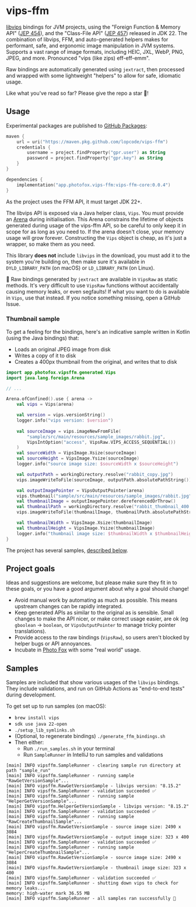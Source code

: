 # vips-ffm

[libvips](https://github.com/libvips/libvips) bindings for JVM projects, using the "Foreign Function & Memory API"
([JEP 454](https://openjdk.org/jeps/454)), and the "Class-File API" ([JEP 457](https://openjdk.org/jeps/457)) released in JDK 22. The combination
of libvips, FFM, and auto-generated helpers makes for performant, safe, and ergonomic image manipulation in JVM systems.
Supports a vast range of image formats, including HEIC, JXL, WebP, PNG, JPEG, and more. Pronounced "vips (like zips)
eff-eff-emm".

Raw bindings are automatically generated using `jextract`, then processed and wrapped with some lightweight "helpers" to
allow for safe, idiomatic usage.

Like what you've read so far? Please give the repo a star 🌟️!

## Usage

Experimental packages are published to [GitHub Packages](https://docs.github.com/en/packages/working-with-a-github-packages-registry/working-with-the-gradle-registry#using-a-published-package):

```kotlin
maven {
    url = uri("https://maven.pkg.github.com/lopcode/vips-ffm")
    credentials {
        username = project.findProperty("gpr.user") as String
        password = project.findProperty("gpr.key") as String
    }
}

dependencies {
    implementation("app.photofox.vips-ffm:vips-ffm-core:0.0.4")
}
```

As the project uses the FFM API, it must target JDK 22+.

The libvips API is exposed via a Java helper class, `Vips`. You must provide an [Arena][1] during initialisation. This
Arena constrains the lifetime of objects generated during usage of the vips-ffm API, so be careful to only keep it in
scope for as long as you need to. If the arena doesn't close, your memory usage will grow forever. Constructing the
`Vips` object is cheap, as it's just a wrapper, so make them as you need.

This library **does not** include `libvips` in the download, you must add it to the system you're building on, then make
sure it's available in `DYLD_LIBRARY_PATH` (on macOS) or `LD_LIBRARY_PATH` (on Linux). 

🚨 Raw bindings generated by `jextract` are available in `VipsRaw` as static methods. It's very difficult to use
`VipsRaw` functions without accidentally causing memory leaks, or even segfaults! If what you want to do is available in
`Vips`, use that instead. If you notice something missing, open a GitHub Issue.

### Thumbnail sample

To get a feeling for the bindings, here's an indicative sample written in Kotlin (using the Java bindings) that:
* Loads an original JPEG image from disk
* Writes a copy of it to disk
* Creates a 400px thumbnail from the original, and writes that to disk

```kotlin
import app.photofox.vipsffm.generated.Vips
import java.lang.foreign.Arena

// ...

Arena.ofConfined().use { arena ->
    val vips = Vips(arena)

    val version = vips.versionString()
    logger.info("vips version: $version")
  
    val sourceImage = vips.imageNewFromFile(
        "sample/src/main/resources/sample_images/rabbit.jpg",
        VipsIntOption("access", VipsRaw.VIPS_ACCESS_SEQUENTIAL())
    )
    val sourceWidth = VipsImage.Xsize(sourceImage)
    val sourceHeight = VipsImage.Ysize(sourceImage)
    logger.info("source image size: $sourceWidth x $sourceHeight")

    val outputPath = workingDirectory.resolve("rabbit_copy.jpg")
    vips.imageWriteToFile(sourceImage, outputPath.absolutePathString())

    val outputImagePointer = VipsOutputPointer(arena)
    vips.thumbnail("sample/src/main/resources/sample_images/rabbit.jpg", outputImagePointer, 400)
    val thumbnailImage = outputImagePointer.dereferencedOrThrow()
    val thumbnailPath = workingDirectory.resolve("rabbit_thumbnail_400.jpg")
    vips.imageWriteToFile(thumbnailImage, thumbnailPath.absolutePathString())

    val thumbnailWidth = VipsImage.Xsize(thumbnailImage)
    val thumbnailHeight = VipsImage.Ysize(thumbnailImage)
    logger.info("thumbnail image size: $thumbnailWidth x $thumbnailHeight")
}
```

The project has several samples, [described below](#samples).

## Project goals

Ideas and suggestions are welcome, but please make sure they fit in to these goals, or you have a good argument about
why a goal should change!

* Avoid manual work by automating as much as possible. This means upstream changes can be rapidly integrated.
* Keep generated APIs as similar to the original as is sensible. Small changes to make the API nicer, or make correct 
  usage easier, are ok (eg `gboolean` -> `boolean`, or `VipsOutputPointer` to manage tricky pointer translations).
* Provide access to the raw bindings (`VipsRaw`), so users aren't blocked by helper bugs or API annoyances.
* Incubate in [Photo Fox](https://github.com/lopcode/photo-fox) with some "real world" usage.

## Samples

Samples are included that show various usages of the `libvips` bindings. They include validations, and run on GitHub
Actions as "end-to-end tests" during development.

To get set up to run samples (on macOS):
* `brew install vips`
* `sdk use java 22-open`
* `./setup_lib_symlinks.sh`
* (Optional, to regenerate bindings) `./generate_ffm_bindings.sh`
* Then either:
  * Run `./run_samples.sh` in your terminal
  * Run `SampleRunner` in IntelliJ to run samples and validations

```
[main] INFO vipsffm.SampleRunner - clearing sample run directory at path "sample_run"
[main] INFO vipsffm.SampleRunner - running sample "RawGetVersionSample"...
[main] INFO vipsffm.RawGetVersionSample - libvips version: "8.15.2"
[main] INFO vipsffm.SampleRunner - validation succeeded ✅
[main] INFO vipsffm.SampleRunner - running sample "HelperGetVersionSample"...
[main] INFO vipsffm.HelperGetVersionSample - libvips version: "8.15.2"
[main] INFO vipsffm.SampleRunner - validation succeeded ✅
[main] INFO vipsffm.SampleRunner - running sample "RawCreateThumbnailSample"...
[main] INFO vipsffm.RawGetVersionSample - source image size: 2490 x 3084
[main] INFO vipsffm.RawGetVersionSample - output image size: 323 x 400
[main] INFO vipsffm.SampleRunner - validation succeeded ✅
[main] INFO vipsffm.SampleRunner - running sample "HelperCreateThumbnailSample"...
[main] INFO vipsffm.RawGetVersionSample - source image size: 2490 x 3084
[main] INFO vipsffm.RawGetVersionSample - thumbnail image size: 323 x 400
[main] INFO vipsffm.SampleRunner - validation succeeded ✅
[main] INFO vipsffm.SampleRunner - shutting down vips to check for memory leaks...
memory: high-water mark 36.55 MB
[main] INFO vipsffm.SampleRunner - all samples ran successfully 🎉
```

[1]: https://docs.oracle.com/en/java/javase/22/core/memory-segments-and-arenas.html